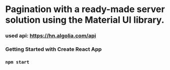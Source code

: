 
# Pagination with a ready-made server solution using the Material UI library.

### used api: https://hn.algolia.com/api
### Getting Started with Create React App
### `npm start`